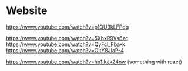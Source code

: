 # Website
https://www.youtube.com/watch?v=p1QU3kLFPdg

https://www.youtube.com/watch?v=5XhxR9Vs6zc
https://www.youtube.com/watch?v=QyFcl_Fba-k
https://www.youtube.com/watch?v=OltY8JIaP-4

https://www.youtube.com/watch?v=hn1IkJk24ow (something with react)
